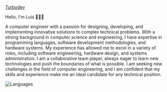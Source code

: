 [Turbodev](https://turbodev.tech/en)

Hello, I'm Luis 👨‍💻🤖

A computer engineer with a passion for designing, developing, and implementing innovative solutions to complex technical problems.
With a strong background in computer science and engineering, I have expertise in programming languages, software development methodologies, 
and hardware systems. My experience has allowed me to excel in a variety of roles, including software engineering, hardware design, and systems 
administration. I am a collaborative team player, always eager to learn new technologies and push the boundaries of what is possible. 
I am seeking new challenges in the field of computer engineering, and I am confident that my skills and experience make me an ideal 
candidate for any technical position. 


![Languages](https://github-readme-stats.vercel.app/api/top-langs/?username=luisfplara)
